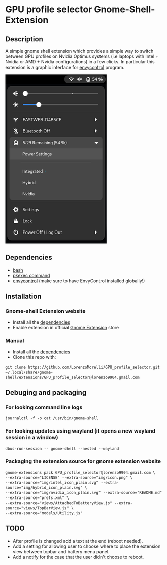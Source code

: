 # GPU profile selector Gnome-Shell-Extension

## Description
A simple gnome shell extension which provides a simple way to switch between GPU profiles on Nvidia Optimus systems (i.e laptops with Intel + Nvidia or AMD + Nvidia configurations) in a few clicks.
In particular this extension is a graphic interface for [envycontrol](https://github.com/geminis3/envycontrol) program.

![screenshot example](./img/extension_screenshot.png)


## Dependencies
- [bash](https://www.gnu.org/software/bash/)
- [pkexec command](https://command-not-found.com/pkexec)
- [envycontrol](https://github.com/geminis3/envycontrol) (make sure to have EnvyControl installed globally!)


## Installation

### Gnome-shell Extension website
- Install all the [dependencies](#Dependencies)
- Enable extension in official [Gnome Extension](https://extensions.gnome.org/extension/5009/gpu-profile-selector/) store

### Manual
- Install all the [dependencies](#Dependencies)
- Clone this repo with:
```
git clone https://github.com/LorenzoMorelli/GPU_profile_selector.git ~/.local/share/gnome-shell/extensions/GPU_profile_selector@lorenzo9904.gmail.com
```

## Debuging and packaging

### For looking command line logs
```
journalctl -f -o cat /usr/bin/gnome-shell
```

### For looking updates using wayland (it opens a new wayland session in a window)
```
dbus-run-session -- gnome-shell --nested --wayland
```

### Packaging the extension source for gnome extension website
```
gnome-extensions pack GPU_profile_selector@lorenzo9904.gmail.com \
--extra-source="LICENSE" --extra-source="img/icon.png" \
--extra-source="img/intel_icon_plain.svg" --extra-source="img/hybrid_icon_plain.svg" \
--extra-source="img/nvidia_icon_plain.svg" --extra-source="README.md" --extra-source="prefs.xml" \
--extra-source="views/AttachedToBatteryView.js" --extra-source="views/TopBarView.js" \
--extra-source="models/Utility.js"
```

## TODO
- After profile is changed add a text at the end (reboot needed).
- Add a setting for allowing user to choose where to place the extension view between topbar and battery menu panel.
- Add a notify for the case that the user didn't choose to reboot.
